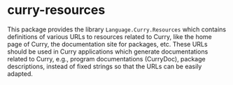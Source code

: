 curry-resources
===============

This package provides the library `Language.Curry.Resources`
which contains definitions of various URLs to resources
related to Curry, like the home page of Curry, the documentation site
for packages, etc. These URLs should be used in Curry applications
which generate documentations related to Curry, e.g.,
program documentations (CurryDoc), package descriptions,
instead of fixed strings so that the URLs can be easily adapted.

